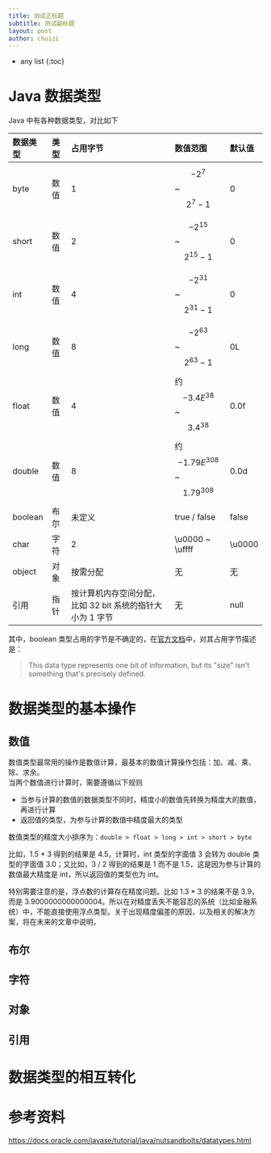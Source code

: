 ```yaml
---
title: 测试正标题
subtitle: 测试副标题
layout: post
author: chuizi
---
```


* any list
{:toc}

# Java 数据类型

Java 中有各种数据类型，对比如下

|数据类型|类型|占用字节|数值范围|默认值|
|:---|:---|:---|:---|:---|
|byte|数值|1|$$-2^7$$ ~ $$2^7-1$$|0|
|short|数值|2|$$-2^{15}$$ ~ $$2^{15}-1$$|0|
|int|数值|4|$$-2^{31}$$ ~ $$2^{31}-1$$|0|
|long|数值|8|$$-2^{63}$$ ~ $$2^{63}-1$$|0L|
|float|数值|4|约 $$-3.4E^{38}$$ ~ $$3.4^{38}$$|0.0f|
|double|数值|8|约 $$-1.79E^{308}$$ ~ $$1.79^{308}$$|0.0d|
|boolean|布尔|未定义|true / false|false|
|char|字符|2|\u0000 ~ \uffff|\u0000|
|object|对象|按需分配|无|无|
|引用|指针|按计算机内存空间分配，比如 32 bit 系统的指针大小为 1 字节|无|null|

其中，boolean 类型占用的字节是不确定的，在[官方文档](https://docs.oracle.com/javase/tutorial/java/nutsandbolts/datatypes.html)中，对其占用字节描述是：
> This data type represents one bit of information, but its "size" isn't something that's precisely defined.

# 数据类型的基本操作

## 数值

数值类型最常用的操作是数值计算，最基本的数值计算操作包括：加、减、乘、除、求余。  
当两个数值进行计算时，需要遵循以下规则  

  * 当参与计算的数值的数据类型不同时，精度小的数值先转换为精度大的数值，再进行计算
  * 返回值的类型，为参与计算的数值中精度最大的类型

数值类型的精度大小排序为：`double > float > long > int > short > byte`  

比如，1.5 * 3 得到的结果是 4.5，计算时，int 类型的字面值 3 会转为 double 类型的字面值 3.0；又比如，3 / 2 得到的结果是 1 而不是 1.5，这是因为参与计算的数值最大精度是 int，所以返回值的类型也为 int。

特别需要注意的是，浮点数的计算存在精度问题。比如 1.3 * 3 的结果不是 3.9，而是 3.9000000000000004。所以在对精度丢失不能容忍的系统（比如金融系统）中，不能直接使用浮点类型。关于出现精度偏差的原因，以及相关的解决方案，将在未来的文章中说明，

## 布尔

## 字符

## 对象

## 引用

# 数据类型的相互转化

# 参考资料
https://docs.oracle.com/javase/tutorial/java/nutsandbolts/datatypes.html